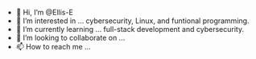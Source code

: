 - 👋 Hi, I’m @Ellis-E
- 👀 I’m interested in ... cybersecurity, Linux, and funtional programming.
- 🌱 I’m currently learning ... full-stack development and cybersecurity.
- 💞️ I’m looking to collaborate on ...
- 📫 How to reach me ...

<!---
Ellis-E/Ellis-E is a ✨ special ✨ repository because its `README.md` (this file) appears on your GitHub profile.
You can click the Preview link to take a look at your changes.
--->
